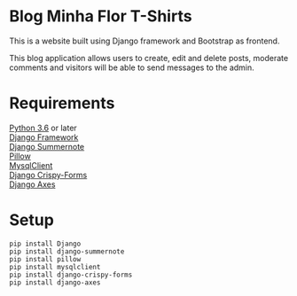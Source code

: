 # Blog Minha Flor T-Shirts

This is a website built using Django framework and Bootstrap as frontend.

This blog application allows users to create, edit and delete posts, moderate comments and visitors will be able
to send messages to the admin.

# Requirements

[Python 3.6](https://www.python.org/) or later  
[Django Framework](https://www.djangoproject.com/)  
[Django Summernote](https://github.com/summernote/django-summernote)  
[Pillow](https://pillow.readthedocs.io/en/stable/)  
[MysqlClient](https://github.com/PyMySQL/mysqlclient)  
[Django Crispy-Forms](https://github.com/django-crispy-forms/django-crispy-forms)  
[Django Axes](https://github.com/jazzband/django-axes)  

# Setup

`pip install Django`  
`pip install django-summernote  `  
`pip install pillow`  
`pip install mysqlclient`  
`pip install django-crispy-forms`  
`pip install django-axes`  

